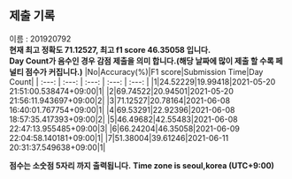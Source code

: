 


  
## 제출 기록  
이름 : 201920792  
**현재 최고 정확도 71.12527, 최고 f1 score 46.35058 입니다.**  
**Day Count가 음수인 경우 감점 제출을 의미 합니다.(해당 날짜에 많이 제출 할 수록 페널티 점수가 커집니다.)**
|No|Accuracy(%)|F1 score|Submission Time|Day Count|
| :---: | :---: | :---: | :---: | :---: |
|1|24.52229|19.99418|2021-05-20 21:51:00.538474+09:00|1|
|2|69.74522|20.94501|2021-05-20 21:56:11.943697+09:00|2|
|3|71.12527|20.78164|2021-06-08 16:40:01.767754+09:00|1|
|4|69.53291|22.92396|2021-06-08 18:57:35.417393+09:00|2|
|5|46.49682|42.55483|2021-06-08 22:47:13.955485+09:00|3|
|6|66.24204|46.35058|2021-06-09 22:04:58.140181+09:00|1|
|7|51.38004|39.61246|2021-06-11 20:31:37.549638+09:00|1|


**점수는 소숫점 5자리 까지 출력됩니다.**
**Time zone is seoul,korea (UTC+9:00)**
